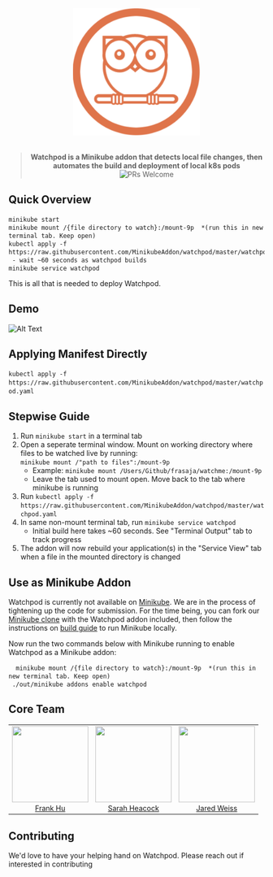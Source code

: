 <div align="center">
  <a href="https://github.com/MinikubeAddon/watchpod">
    <img height="250" width="250" src="https://github.com/MinikubeAddon/watchpod/blob/master/watchpodLogo.png">
  </a>
  <br>
  <br>
                                                                                                              
                                                                                                              
 > **Watchpod is a Minikube addon that detects local file changes, then automates the build and deployment of local k8s pods**
![PRs Welcome](https://img.shields.io/badge/PRs-welcome-brightgreen.svg)
</div> 





[Minikube]: https://github.com/kubernetes/minikube
[Minikube clone]: https://github.com/MinikubeAddon/minikube
[build guide]: https://github.com/kubernetes/minikube/blob/master/docs/contributors/build_guide.md

## Quick Overview

```
minikube start
minikube mount /{file directory to watch}:/mount-9p  *(run this in new terminal tab. Keep open)
kubectl apply -f https://raw.githubusercontent.com/MinikubeAddon/watchpod/master/watchpod.yaml
 - wait ~60 seconds as watchpod builds
minikube service watchpod
```

This is all that is needed to deploy Watchpod.

## Demo
![Alt Text](https://github.com/MinikubeAddon/watchpod/blob/master/watchpod.gif)

## Applying Manifest Directly 
`kubectl apply -f https://raw.githubusercontent.com/MinikubeAddon/watchpod/master/watchpod.yaml`


## Stepwise Guide
1. Run `minikube start` in a terminal tab
2. Open a seperate terminal window. Mount on working directory where files to be watched live by running:  
`minikube mount /"path to files":/mount-9p`  
   * Example: `minikube mount /Users/Github/frasaja/watchme:/mount-9p`  
   * Leave the tab used to mount open. Move back to the tab where minikube is running  
3. Run `kubectl apply -f https://raw.githubusercontent.com/MinikubeAddon/watchpod/master/watchpod.yaml`
4. In same non-mount terminal tab, run `minikube service watchpod`
   * Initial build here takes ~60 seconds. See "Terminal Output" tab to track progress
5. The addon will now rebuild your application(s) in the "Service View" tab when a file in the mounted directory is changed


## Use as Minikube Addon

Watchpod is currently not available on [Minikube]. We are in the process of tightening up the code for submission.
For the time being, you can fork our [Minikube clone] with the Watchpod addon included, then follow the instructions on [build guide] to run Minikube locally.  

Now run the two commands below with Minikube running to enable Watchpod as a Minikube addon:

```
  minikube mount /{file directory to watch}:/mount-9p  *(run this in new terminal tab. Keep open)
 ./out/minikube addons enable watchpod
```


<h2>Core Team</h2> 
 <table> 
  <tbody> 
   <tr> 
    <td align="center" valign="top"> 
     <img width="150" height="150" src="https://github.com/ASimpleHuman.png?s=150"> 
     <br>
     <a href="https://github.com/ASimpleHuman"> Frank Hu </a>
     <br>
     <!-- <a href="https://www.linkedin.com/in/frankjunhu/"> LinkedIn </a> --> 
    </td>
    <td align="center" valign="top"> 
     <img width="150" height="150" src="https://github.com/sarahheacock.png?s=150"> 
     <br>
     <a href="https://github.com/sarahheacock"> Sarah Heacock </a>
     <br>
     <!-- <a href="https://www.linkedin.com/in/sarah-heacock-ab8677126"/> LinkedIn </a> -->  
    </td>
    <td align="center" valign="top"> 
     <img width="150" height="150" src="https://github.com/jmw1493.png?s=150"> 
     <br>
     <a href="https://github.com/jmw1493"> Jared Weiss </a> 
     <br>
     <!-- <a href="https://www.linkedin.com/in/jaredmweiss/"> LinkedIn </a> --> 
    </td>
   </tr> 
  </tbody> 
 </table> 
 
## Contributing

We'd love to have your helping hand on Watchpod. Please reach out if interested in contributing


